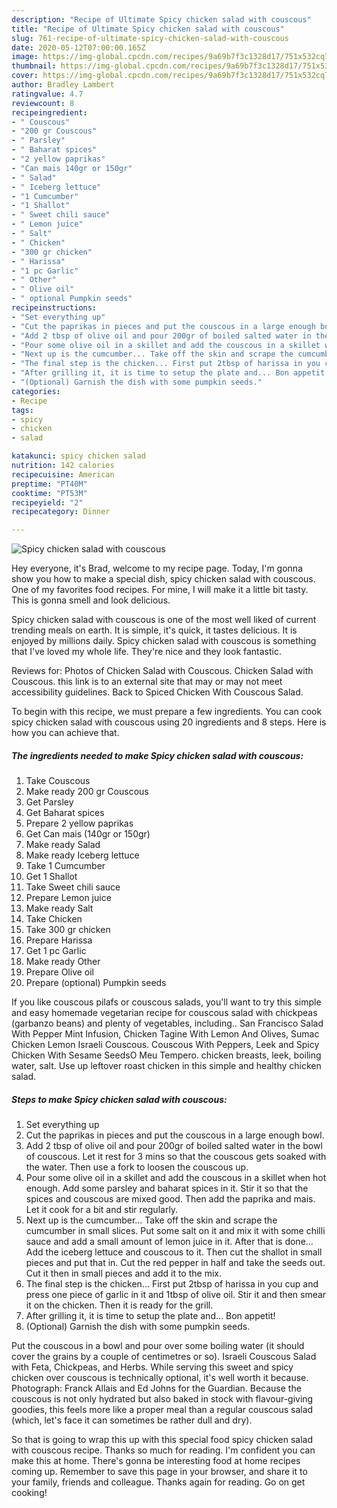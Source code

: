 ```yaml
---
description: "Recipe of Ultimate Spicy chicken salad with couscous"
title: "Recipe of Ultimate Spicy chicken salad with couscous"
slug: 761-recipe-of-ultimate-spicy-chicken-salad-with-couscous
date: 2020-05-12T07:00:00.165Z
image: https://img-global.cpcdn.com/recipes/9a69b7f3c1328d17/751x532cq70/spicy-chicken-salad-with-couscous-recipe-main-photo.jpg
thumbnail: https://img-global.cpcdn.com/recipes/9a69b7f3c1328d17/751x532cq70/spicy-chicken-salad-with-couscous-recipe-main-photo.jpg
cover: https://img-global.cpcdn.com/recipes/9a69b7f3c1328d17/751x532cq70/spicy-chicken-salad-with-couscous-recipe-main-photo.jpg
author: Bradley Lambert
ratingvalue: 4.7
reviewcount: 8
recipeingredient:
- " Couscous"
- "200 gr Couscous"
- " Parsley"
- " Baharat spices"
- "2 yellow paprikas"
- "Can mais 140gr or 150gr"
- " Salad"
- " Iceberg lettuce"
- "1 Cumcumber"
- "1 Shallot"
- " Sweet chili sauce"
- " Lemon juice"
- " Salt"
- " Chicken"
- "300 gr chicken"
- " Harissa"
- "1 pc Garlic"
- " Other"
- " Olive oil"
- " optional Pumpkin seeds"
recipeinstructions:
- "Set everything up"
- "Cut the paprikas in pieces and put the couscous in a large enough bowl."
- "Add 2 tbsp of olive oil and pour 200gr of boiled salted water in the bowl of couscous. Let it rest for 3 mins so that the couscous gets soaked with the water. Then use a fork to loosen the couscous up."
- "Pour some olive oil in a skillet and add the couscous in a skillet when hot enough. Add some parsley and baharat spices in it. Stir it so that the spices and couscous are mixed good. Then add the paprika and mais. Let it cook for a bit and stir regularly."
- "Next up is the cumcumber... Take off the skin and scrape the cumcumber in small slices. Put some salt on it and mix it with some chilli sauce and add a small amount of lemon juice in it. After that is done... Add the iceberg lettuce and couscous to it. Then cut the shallot in small pieces and put that in. Cut the red pepper in half and take the seeds out. Cut it then in small pieces and add it to the mix."
- "The final step is the chicken... First put 2tbsp of harissa in you cup and press one piece of garlic in it and 1tbsp of olive oil. Stir it and then smear it on the chicken. Then it is ready for the grill."
- "After grilling it, it is time to setup the plate and... Bon appetit!"
- "(Optional) Garnish the dish with some pumpkin seeds."
categories:
- Recipe
tags:
- spicy
- chicken
- salad

katakunci: spicy chicken salad 
nutrition: 142 calories
recipecuisine: American
preptime: "PT40M"
cooktime: "PT53M"
recipeyield: "2"
recipecategory: Dinner

---
```



![Spicy chicken salad with couscous](https://img-global.cpcdn.com/recipes/9a69b7f3c1328d17/751x532cq70/spicy-chicken-salad-with-couscous-recipe-main-photo.jpg)

Hey everyone, it's Brad, welcome to my recipe page. Today, I'm gonna show you how to make a special dish, spicy chicken salad with couscous. One of my favorites food recipes. For mine, I will make it a little bit tasty. This is gonna smell and look delicious.

Spicy chicken salad with couscous is one of the most well liked of current trending meals on earth. It is simple, it's quick, it tastes delicious. It is enjoyed by millions daily. Spicy chicken salad with couscous is something that I've loved my whole life. They're nice and they look fantastic.

Reviews for: Photos of Chicken Salad with Couscous. Chicken Salad with Couscous. this link is to an external site that may or may not meet accessibility guidelines. Back to Spiced Chicken With Couscous Salad.


To begin with this recipe, we must prepare a few ingredients. You can cook spicy chicken salad with couscous using 20 ingredients and 8 steps. Here is how you can achieve that.

<!--inarticleads1-->

##### The ingredients needed to make Spicy chicken salad with couscous:

1. Take  Couscous
1. Make ready 200 gr Couscous
1. Get  Parsley
1. Get  Baharat spices
1. Prepare 2 yellow paprikas
1. Get Can mais (140gr or 150gr)
1. Make ready  Salad
1. Make ready  Iceberg lettuce
1. Take 1 Cumcumber
1. Get 1 Shallot
1. Take  Sweet chili sauce
1. Prepare  Lemon juice
1. Make ready  Salt
1. Take  Chicken
1. Take 300 gr chicken
1. Prepare  Harissa
1. Get 1 pc Garlic
1. Make ready  Other
1. Prepare  Olive oil
1. Prepare  (optional) Pumpkin seeds


If you like couscous pilafs or couscous salads, you&#39;ll want to try this simple and easy homemade vegetarian recipe for couscous salad with chickpeas (garbanzo beans) and plenty of vegetables, including.. San Francisco Salad With Pepper Mint Infusion, Chicken Tagine With Lemon And Olives, Sumac Chicken Lemon Israeli Couscous. Couscous With Peppers, Leek and Spicy Chicken With Sesame SeedsO Meu Tempero. chicken breasts, leek, boiling water, salt. Use up leftover roast chicken in this simple and healthy chicken salad. 

<!--inarticleads2-->

##### Steps to make Spicy chicken salad with couscous:

1. Set everything up
1. Cut the paprikas in pieces and put the couscous in a large enough bowl.
1. Add 2 tbsp of olive oil and pour 200gr of boiled salted water in the bowl of couscous. Let it rest for 3 mins so that the couscous gets soaked with the water. Then use a fork to loosen the couscous up.
1. Pour some olive oil in a skillet and add the couscous in a skillet when hot enough. Add some parsley and baharat spices in it. Stir it so that the spices and couscous are mixed good. Then add the paprika and mais. Let it cook for a bit and stir regularly.
1. Next up is the cumcumber... Take off the skin and scrape the cumcumber in small slices. Put some salt on it and mix it with some chilli sauce and add a small amount of lemon juice in it. After that is done... Add the iceberg lettuce and couscous to it. Then cut the shallot in small pieces and put that in. Cut the red pepper in half and take the seeds out. Cut it then in small pieces and add it to the mix.
1. The final step is the chicken... First put 2tbsp of harissa in you cup and press one piece of garlic in it and 1tbsp of olive oil. Stir it and then smear it on the chicken. Then it is ready for the grill.
1. After grilling it, it is time to setup the plate and... Bon appetit!
1. (Optional) Garnish the dish with some pumpkin seeds.


Put the couscous in a bowl and pour over some boiling water (it should cover the grains by a couple of centimetres or so). Israeli Couscous Salad with Feta, Chickpeas, and Herbs. While serving this sweet and spicy chicken over couscous is technically optional, it&#39;s well worth it because. Photograph: Franck Allais and Ed Johns for the Guardian. Because the couscous is not only hydrated but also baked in stock with flavour-giving goodies, this feels more like a proper meal than a regular couscous salad (which, let&#39;s face it can sometimes be rather dull and dry). 

So that is going to wrap this up with this special food spicy chicken salad with couscous recipe. Thanks so much for reading. I'm confident you can make this at home. There's gonna be interesting food at home recipes coming up. Remember to save this page in your browser, and share it to your family, friends and colleague. Thanks again for reading. Go on get cooking!
